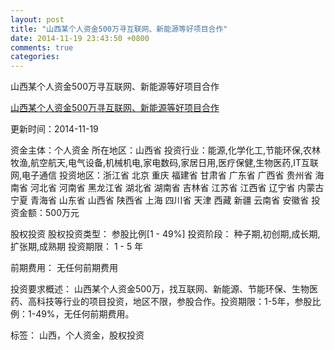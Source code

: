 ```yaml
---
layout: post
title: "山西某个人资金500万寻互联网、新能源等好项目合作"
date: 2014-11-19 23:43:50 +0800
comments: true
categories: 
---
```

山西某个人资金500万寻互联网、新能源等好项目合作

[山西某个人资金500万寻互联网、新能源等好项目合作](http://zijin.trjcn.com/detail_225413.html)

更新时间：2014-11-19

资金主体：个人资金
所在地区：山西省
投资行业：能源,化学化工,节能环保,农林牧渔,航空航天,电气设备,机械机电,家电数码,家居日用,医疗保健,生物医药,IT互联网,电子通信
投资地区：浙江省 北京 重庆 福建省 甘肃省 广东省 广西省 贵州省 海南省 河北省 河南省 黑龙江省 湖北省 湖南省 吉林省 江苏省 江西省 辽宁省 内蒙古 宁夏 青海省 山东省 山西省 陕西省 上海 四川省 天津 西藏 新疆 云南省 安徽省
投资金额：500万元

股权投资
股权投资类型：
                            参股比例[1 - 49%] 
                                                                                投资阶段：
                            种子期,初创期,成长期,扩张期,成熟期 
                                                                                                                                        投资期限：
                            1 - 5 年

前期费用：
无任何前期费用

投资要求概述：
山西某个人资金500万，找互联网、新能源、节能环保、生物医药、高科技等行业的项目投资，地区不限，参股合作。投资期限：1-5年，参股比例：1-49%，无任何前期费用。

标签：
山西，个人资金，股权投资

